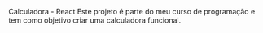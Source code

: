 Calculadora - React
Este projeto é parte do meu curso de programação e tem como objetivo criar uma calculadora funcional.
